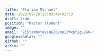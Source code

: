 ```yaml
---
title: "Florian Michael"
date: 2022-09-29T20:03:48+02:00
draft: true
position: "Master student"
image: ""
email: "Zi5taWNoYWVsQGZ6LWp1ZWxpY2guZGU="
googlescholar: ""
github: ""
arXiv: ""
---
```

